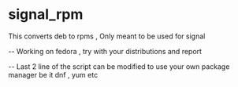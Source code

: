 # signal_rpm
This converts deb to rpms , Only meant to be used for signal

--
Working on fedora , try with your distributions and report

--
Last 2 line of the script can be modified to use your own package manager
be it dnf , yum etc
